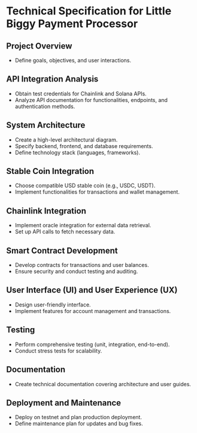 # Technical Specification for Little Biggy Payment Processor

## Project Overview
- Define goals, objectives, and user interactions.

## API Integration Analysis
- Obtain test credentials for Chainlink and Solana APIs.
- Analyze API documentation for functionalities, endpoints, and authentication methods.

## System Architecture
- Create a high-level architectural diagram.
- Specify backend, frontend, and database requirements.
- Define technology stack (languages, frameworks).

## Stable Coin Integration
- Choose compatible USD stable coin (e.g., USDC, USDT).
- Implement functionalities for transactions and wallet management.

## Chainlink Integration
- Implement oracle integration for external data retrieval.
- Set up API calls to fetch necessary data.

## Smart Contract Development
- Develop contracts for transactions and user balances.
- Ensure security and conduct testing and auditing.

## User Interface (UI) and User Experience (UX)
- Design user-friendly interface.
- Implement features for account management and transactions.

## Testing
- Perform comprehensive testing (unit, integration, end-to-end).
- Conduct stress tests for scalability.

## Documentation
- Create technical documentation covering architecture and user guides.

## Deployment and Maintenance
- Deploy on testnet and plan production deployment.
- Define maintenance plan for updates and bug fixes.

